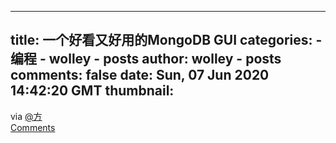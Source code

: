 
---
title: 一个好看又好用的MongoDB GUI
categories: 
    - 编程
    - wolley - posts
author: wolley - posts
comments: false
date: Sun, 07 Jun 2020 14:42:20 GMT
thumbnail: 
---

<div>   
via <a href="https://wolley.io/user/%E6%96%B9">@方</a><br><a href="https://wolley.io/item/5edcfccc5506f800112f1c59">Comments</a>  
</div>
            